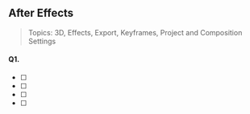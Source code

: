 ## After Effects
> Topics: 3D, Effects, Export, Keyframes, Project and Composition Settings

#### Q1.

- [ ] 
- [ ] 
- [ ] 
- [ ] 
